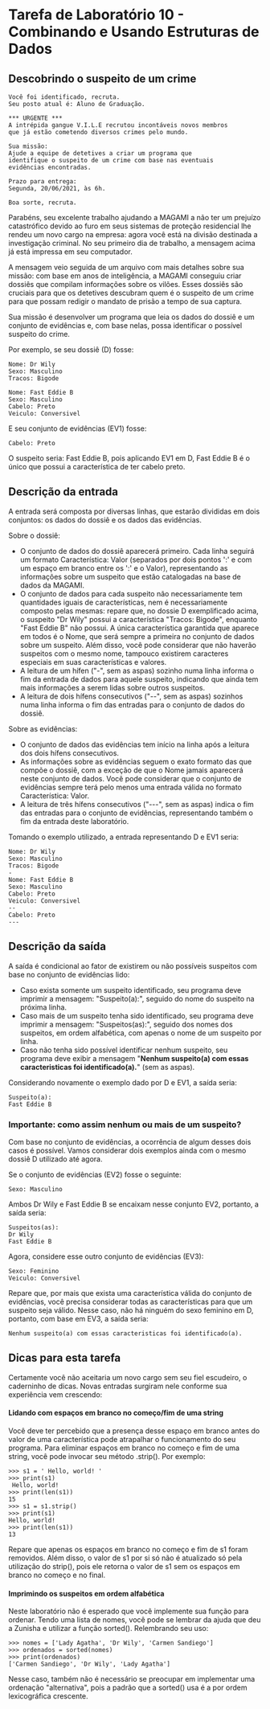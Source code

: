 # Tarefa de Laboratório 10 - Combinando e Usando Estruturas de Dados
## Descobrindo o suspeito de um crime
```
Você foi identificado, recruta.
Seu posto atual é: Aluno de Graduação.

*** URGENTE ***
A intrépida gangue V.I.L.E recrutou incontáveis novos membros
que já estão cometendo diversos crimes pelo mundo.

Sua missão:
Ajude a equipe de detetives a criar um programa que
identifique o suspeito de um crime com base nas eventuais 
evidências encontradas.

Prazo para entrega:
Segunda, 20/06/2021, às 6h.

Boa sorte, recruta.
```
Parabéns, seu excelente trabalho ajudando a MAGAMI a não ter um prejuízo catastrófico devido ao furo em seus sistemas de proteção residencial lhe rendeu um novo cargo na empresa: agora você está na divisão destinada a investigação criminal. No seu primeiro dia de trabalho, a mensagem acima já está impressa em seu computador.

A mensagem veio seguida de um arquivo com mais detalhes sobre sua missão: com base em anos de inteligência, a MAGAMI conseguiu criar dossiês que compilam informações sobre os vilões. Esses dossiês são cruciais para que os detetives descubram quem é o suspeito de um crime para que possam redigir o mandato de prisão a tempo de sua captura.

Sua missão é desenvolver um programa que leia os dados do dossiê e um conjunto de evidências e, com base nelas, possa identificar o possível suspeito do crime.

Por exemplo, se seu dossiê (D) fosse:
```
Nome: Dr Wily
Sexo: Masculino
Tracos: Bigode

Nome: Fast Eddie B
Sexo: Masculino
Cabelo: Preto
Veiculo: Conversivel
```
E seu conjunto de evidências (EV1) fosse:
```
Cabelo: Preto
```
O suspeito seria: Fast Eddie B, pois aplicando EV1 em D, Fast Eddie B é o único que possui a característica de ter cabelo preto.

## Descrição da entrada
A entrada será composta por diversas linhas, que estarão divididas em dois conjuntos: os dados do dossiê e os dados das evidências.

Sobre o dossiê:
- O conjunto de dados do dossiê aparecerá primeiro. Cada linha seguirá um formato Característica: Valor (separados por dois pontos ':' e com um espaço em branco entre os ':' e o Valor), representando as informações sobre um suspeito que estão catalogadas na base de dados da MAGAMI.
- O conjunto de dados para cada suspeito não necessariamente tem quantidades iguais de características, nem é necessariamente composto pelas mesmas: repare que, no dossie D exemplificado acima, o suspeito "Dr Wily" possui a característica "Tracos: Bigode", enquanto "Fast Eddie B" não possui. A única característica garantida que aparece em todos é o Nome, que será sempre a primeira no conjunto de dados sobre um suspeito. Além disso, você pode considerar que não haverão suspeitos com o mesmo nome, tampouco existirem caracteres especiais em suas características e valores.
- A leitura de um hífen ("-", sem as aspas) sozinho numa linha informa o fim da entrada de dados para aquele suspeito, indicando que ainda tem mais informações a serem lidas sobre outros suspeitos.
- A leitura de dois hífens consecutivos ("--", sem as aspas) sozinhos numa linha informa o fim das entradas para o conjunto de dados do dossiê.

Sobre as evidências:
- O conjunto de dados das evidências tem início na linha após a leitura dos dois hífens consecutivos.
- As informações sobre as evidências seguem o exato formato das que compõe o dossiê, com a exceção de que o Nome jamais aparecerá neste conjunto de dados. Você pode considerar que o conjunto de evidências sempre terá pelo menos uma entrada válida no formato Característica: Valor.
- A leitura de três hífens consecutivos ("---", sem as aspas) indica o fim das entradas para o conjunto de evidências, representando também o fim da entrada deste laboratório.

Tomando o exemplo utilizado, a entrada representando D e EV1 seria:
```
Nome: Dr Wily
Sexo: Masculino
Tracos: Bigode
-
Nome: Fast Eddie B
Sexo: Masculino
Cabelo: Preto
Veiculo: Conversivel
--
Cabelo: Preto
---
```

## Descrição da saída
A saída é condicional ao fator de existirem ou não possíveis suspeitos com base no conjunto de evidências lido:

- Caso exista somente um suspeito identificado, seu programa deve imprimir a mensagem: "Suspeito(a):", seguido do nome do suspeito na próxima linha.
- Caso mais de um suspeito tenha sido identificado, seu programa deve imprimir a mensagem: "Suspeitos(as):", seguido dos nomes dos suspeitos, em ordem alfabética, com apenas o nome de um suspeito por linha.
- Caso não tenha sido possível identificar nenhum suspeito, seu programa deve exibir a mensagem "**Nenhum suspeito(a) com essas caracteristicas foi identificado(a).**" (sem as aspas).

Considerando novamente o exemplo dado por D e EV1, a saída seria:
```
Suspeito(a):
Fast Eddie B
```

### Importante: como assim nenhum ou mais de um suspeito?
Com base no conjunto de evidências, a ocorrência de algum desses dois casos é possível. Vamos considerar dois exemplos ainda com o mesmo dossiê D utilizado até agora.

Se o conjunto de evidências (EV2) fosse o seguinte:
```
Sexo: Masculino
```
Ambos Dr Wily e Fast Eddie B se encaixam nesse conjunto EV2, portanto, a saída seria:
```
Suspeitos(as):
Dr Wily
Fast Eddie B
```
Agora, considere esse outro conjunto de evidências (EV3):
```
Sexo: Feminino
Veiculo: Conversivel
```
Repare que, por mais que exista uma característica válida do conjunto de evidências, você precisa considerar todas as características para que um suspeito seja válido. Nesse caso, não há ninguém do sexo feminino em D, portanto, com base em EV3, a saída seria:
```
Nenhum suspeito(a) com essas caracteristicas foi identificado(a).
```

## Dicas para esta tarefa
Certamente você não aceitaria um novo cargo sem seu fiel escudeiro, o caderninho de dicas. Novas entradas surgiram nele conforme sua experiência vem crescendo:
#### Lidando com espaços em branco no começo/fim de uma string
Você deve ter percebido que a presença desse espaço em branco antes do valor de uma característica pode atrapalhar o funcionamento do seu programa. Para eliminar espaços em branco no começo e fim de uma string, você pode invocar seu método .strip(). Por exemplo:
```
>>> s1 = ' Hello, world! '
>>> print(s1)
 Hello, world!
>>> print(len(s1))
15
>>> s1 = s1.strip()
>>> print(s1)
Hello, world!
>>> print(len(s1))
13
```
Repare que apenas os espaços em branco no começo e fim de s1 foram removidos. Além disso, o valor de s1 por si só não é atualizado só pela utilização do strip(), pois ele retorna o valor de s1 sem os espaços em branco no começo e no final.

#### Imprimindo os suspeitos em ordem alfabética
Neste laboratório não é esperado que você implemente sua função para ordenar. Tendo uma lista de nomes, você pode se lembrar da ajuda que deu a Zunisha e utilizar a função sorted(). Relembrando seu uso:
```
>>> nomes = ['Lady Agatha', 'Dr Wily', 'Carmen Sandiego']
>>> ordenados = sorted(nomes)
>>> print(ordenados)
['Carmen Sandiego', 'Dr Wily', 'Lady Agatha']
```
Nesse caso, também não é necessário se preocupar em implementar uma ordenação "alternativa", pois a padrão que a sorted() usa é a por ordem lexicográfica crescente.